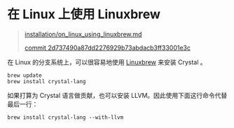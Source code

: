 # 在 Linux 上使用 Linuxbrew

> [installation/on_linux_using_linuxbrew.md][on_linux_using_linuxbrew]
>
> [commit 2d737490a87dd2276929b73abdacb3ff33001e3c][commit]

[on_linux_using_linuxbrew]: https://github.com/crystal-lang/crystal-book/blob/master/installation/on_linux_using_linuxbrew.md
[commit]: https://github.com/crystal-lang/crystal-book/commit/2d737490a87dd2276929b73abdacb3ff33001e3c

在 Linux 的分支系统上，可以很容易地使用 [Linuxbrew](http://linuxbrew.sh/) 来安装 Crystal 。

```
brew update
brew install crystal-lang
```

如果打算为 Crystal 语言做贡献，也可以安装 LLVM。因此使用下面这行命令代替最后一行：

```
brew install crystal-lang --with-llvm
```
